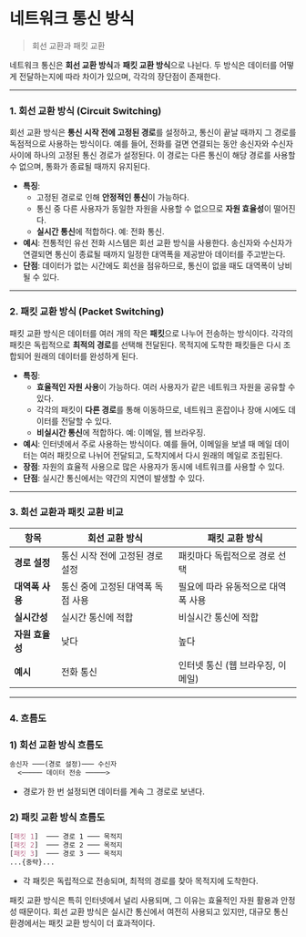 # 네트워크 통신 방식 
> 회선 교환과 패킷 교환

네트워크 통신은 **회선 교환 방식**과 **패킷 교환 방식**으로 나뉜다. 두 방식은 데이터를 어떻게 전달하는지에 따라 차이가 있으며, 각각의 장단점이 존재한다.

---

### 1. **회선 교환 방식 (Circuit Switching)**

회선 교환 방식은 **통신 시작 전에 고정된 경로**를 설정하고, 통신이 끝날 때까지 그 경로를 독점적으로 사용하는 방식이다. 예를 들어, 전화를 걸면 연결되는 동안 송신자와 수신자 사이에 하나의 고정된 통신 경로가 설정된다. 이 경로는 다른 통신이 해당 경로를 사용할 수 없으며, 통화가 종료될 때까지 유지된다.

- **특징**:
    - 고정된 경로로 인해 **안정적인 통신**이 가능하다.
    - 통신 중 다른 사용자가 동일한 자원을 사용할 수 없으므로 **자원 효율성**이 떨어진다.
    - **실시간 통신**에 적합하다. 예: 전화 통신.
- **예시**: 전통적인 유선 전화 시스템은 회선 교환 방식을 사용한다. 송신자와 수신자가 연결되면 통신이 종료될 때까지 일정한 대역폭을 제공받아 데이터를 주고받는다.
- **단점**: 데이터가 없는 시간에도 회선을 점유하므로, 통신이 없을 때도 대역폭이 낭비될 수 있다.

---

### 2. **패킷 교환 방식 (Packet Switching)**

패킷 교환 방식은 데이터를 여러 개의 작은 **패킷**으로 나누어 전송하는 방식이다. 각각의 패킷은 독립적으로 **최적의 경로**를 선택해 전달된다. 목적지에 도착한 패킷들은 다시 조합되어 원래의 데이터를 완성하게 된다.

- **특징**:
    - **효율적인 자원 사용**이 가능하다. 여러 사용자가 같은 네트워크 자원을 공유할 수 있다.
    - 각각의 패킷이 **다른 경로**를 통해 이동하므로, 네트워크 혼잡이나 장애 시에도 데이터를 전달할 수 있다.
    - **비실시간 통신**에 적합하다. 예: 이메일, 웹 브라우징.
- **예시**: 인터넷에서 주로 사용하는 방식이다. 예를 들어, 이메일을 보낼 때 메일 데이터는 여러 패킷으로 나뉘어 전달되고, 도착지에서 다시 원래의 메일로 조립된다.
- **장점**: 자원의 효율적 사용으로 많은 사용자가 동시에 네트워크를 사용할 수 있다.
- **단점**: 실시간 통신에서는 약간의 지연이 발생할 수 있다.

---

### 3. **회선 교환과 패킷 교환 비교**

| 항목 | 회선 교환 방식 | 패킷 교환 방식 |
| --- | --- | --- |
| **경로 설정** | 통신 시작 전에 고정된 경로 설정 | 패킷마다 독립적으로 경로 선택 |
| **대역폭 사용** | 통신 중에 고정된 대역폭 독점 사용 | 필요에 따라 유동적으로 대역폭 사용 |
| **실시간성** | 실시간 통신에 적합 | 비실시간 통신에 적합 |
| **자원 효율성** | 낮다 | 높다 |
| **예시** | 전화 통신 | 인터넷 통신 (웹 브라우징, 이메일) |

---

### 4. **흐름도**

### 1) **회선 교환 방식 흐름도**

```markdown
송신자 ───(경로 설정)─── 수신자
  <───── 데이터 전송 ─────>
```

- 경로가 한 번 설정되면 데이터를 계속 그 경로로 보낸다.

### 2) **패킷 교환 방식 흐름도**

```css
[패킷 1]  ─── 경로 1 ─── 목적지
[패킷 2]  ─── 경로 2 ─── 목적지
[패킷 3]  ─── 경로 3 ─── 목적지
...{중략}...

```

- 각 패킷은 독립적으로 전송되며, 최적의 경로를 찾아 목적지에 도착한다.

패킷 교환 방식은 특히 인터넷에서 널리 사용되며, 그 이유는 효율적인 자원 활용과 안정성 때문이다. 회선 교환 방식은 실시간 통신에서 여전히 사용되고 있지만, 대규모 통신 환경에서는 패킷 교환 방식이 더 효과적이다.